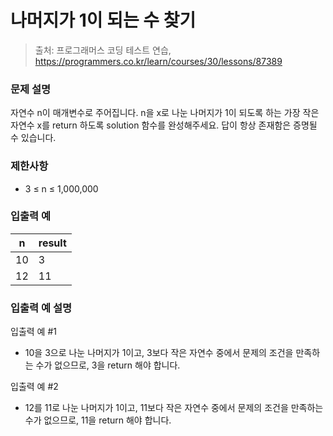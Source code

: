 # 나머지가 1이 되는 수 찾기
> 출처: 프로그래머스 코딩 테스트 연습, https://programmers.co.kr/learn/courses/30/lessons/87389

### 문제 설명
자연수 n이 매개변수로 주어집니다. n을 x로 나눈 나머지가 1이 되도록 하는 가장 작은 자연수 x를 return 하도록 solution 함수를 완성해주세요. 답이 항상 존재함은 증명될 수 있습니다.

### 제한사항
- 3 ≤ n ≤ 1,000,000

### 입출력 예
n | result
---|---
10 | 3
12 | 11

### 입출력 예 설명
입출력 예 #1
- 10을 3으로 나눈 나머지가 1이고, 3보다 작은 자연수 중에서 문제의 조건을 만족하는 수가 없으므로, 3을 return 해야 합니다.

입출력 예 #2
- 12를 11로 나눈 나머지가 1이고, 11보다 작은 자연수 중에서 문제의 조건을 만족하는 수가 없으므로, 11을 return 해야 합니다.
